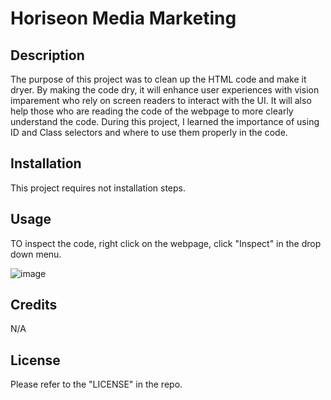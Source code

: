 # Horiseon Media Marketing

## Description

The purpose of this project was to clean up the HTML code and make it dryer. By making the code dry, it will enhance user experiences with vision imparement who rely on screen readers to interact with the UI. It will also help those who are reading the code of the webpage to more clearly understand the code. During this project, I learned the importance of using ID and Class selectors and where to use them properly in the code.

## Installation

This project requires not installation steps.

## Usage

TO inspect the code, right click on the webpage, click "Inspect" in the drop down menu. 

![image](https://user-images.githubusercontent.com/114691965/197071996-6356837a-993a-4bca-aa85-80feae171c6c.png)


## Credits

N/A

## License

Please refer to the "LICENSE" in the repo.
